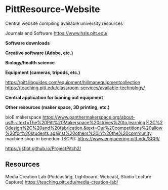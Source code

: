 # PittResource-Website
Central website compiling available university resources

Journals and Software
  https://www.hsls.pitt.edu/

  **Software downloads**

  **Creative software (Adobe, etc.)**

  **Biology/health science**

  **Equipment (cameras, tripods, etc.)**
  
  https://pitt.libguides.com/equipment/hillmanequipmentcollection 
  https://teaching.pitt.edu/classroom-services/available-technology/

  **Central application for loaning out equipment**

  **Other resources (maker space, 3D printing, etc.)**
  
  bioE makerspace https://www.panthermakerspace.org/about-us#:~:text=The%20Pitt%20Makerspace%20strives%20to,learning%2C%20design%2C%20and%20fabrication.&text=Our%20competitions%20allow%20for%20students,against%20others%20in%20the%20community.
machine shop in benedum (SCPI): https://www.engineering.pitt.edu/SCPI/

https://jsflot.github.io/ProjectPitch2/

## Resources

Media Creation Lab (Podcasting, Lightboard, Webcast, Studio Lecture Capture)
https://teaching.pitt.edu/media-creation-lab/
